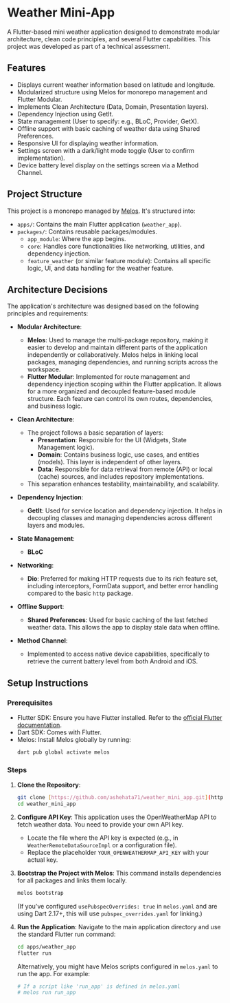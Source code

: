 # Weather Mini-App

A Flutter-based mini weather application designed to demonstrate modular architecture, clean code principles, and several Flutter capabilities. This project was developed as part of a technical assessment.

## Features

* Displays current weather information based on latitude and longitude.
* Modularized structure using Melos for monorepo management and Flutter Modular.
* Implements Clean Architecture (Data, Domain, Presentation layers).
* Dependency Injection using GetIt.
* State management (User to specify: e.g., BLoC, Provider, GetX).
* Offline support with basic caching of weather data using Shared Preferences.
* Responsive UI for displaying weather information.
* Settings screen with a dark/light mode toggle (User to confirm implementation).
* Device battery level display on the settings screen via a Method Channel.

## Project Structure

This project is a monorepo managed by [Melos](https://melos.invertase.dev/). It's structured into:

* `apps/`: Contains the main Flutter application (`weather_app`).
* `packages/`: Contains reusable packages/modules.
    * `app_module`: Where the app begins.
    * `core`: Handles core functionalities like networking, utilities, and dependency injection.
    * `feature_weather` (or similar feature module): Contains all specific logic, UI, and data handling for the weather feature.

## Architecture Decisions

The application's architecture was designed based on the following principles and requirements:

* **Modular Architecture**:
    * **Melos**: Used to manage the multi-package repository, making it easier to develop and maintain different parts of the application independently or collaboratively. Melos helps in linking local packages, managing dependencies, and running scripts across the workspace.
    * **Flutter Modular**: Implemented for route management and dependency injection scoping within the Flutter application. It allows for a more organized and decoupled feature-based module structure. Each feature can control its own routes, dependencies, and business logic.

* **Clean Architecture**:
    * The project follows a basic separation of layers:
        * **Presentation**: Responsible for the UI (Widgets, State Management logic).
        * **Domain**: Contains business logic, use cases, and entities (models). This layer is independent of other layers.
        * **Data**: Responsible for data retrieval from remote (API) or local (cache) sources, and includes repository implementations.
    * This separation enhances testability, maintainability, and scalability.

* **Dependency Injection**:
    * **GetIt**: Used for service location and dependency injection. It helps in decoupling classes and managing dependencies across different layers and modules.

* **State Management**:
    * **BLoC**

* **Networking**:
    * **Dio**: Preferred for making HTTP requests due to its rich feature set, including interceptors, FormData support, and better error handling compared to the basic `http` package.

* **Offline Support**:
    * **Shared Preferences**: Used for basic caching of the last fetched weather data. This allows the app to display stale data when offline.

* **Method Channel**:
    * Implemented to access native device capabilities, specifically to retrieve the current battery level from both Android and iOS.

## Setup Instructions

### Prerequisites

* Flutter SDK: Ensure you have Flutter installed. Refer to the [official Flutter documentation](https://flutter.dev/docs/get-started/install).
* Dart SDK: Comes with Flutter.
* Melos: Install Melos globally by running:
    ```bash
    dart pub global activate melos
    ```


### Steps

1.  **Clone the Repository**:
    ```bash
    git clone [https://github.com/ashehata71/weather_mini_app.git](https://github.com/ashehata71/weather_mini_app.git)
    cd weather_mini_app
    ```

2.  **Configure API Key**:
    This application uses the OpenWeatherMap API to fetch weather data. You need to provide your own API key.
    * Locate the file where the API key is expected (e.g., in `WeatherRemoteDataSourceImpl` or a configuration file).
    * Replace the placeholder `YOUR_OPENWEATHERMAP_API_KEY` with your actual key.

3.  **Bootstrap the Project with Melos**:
    This command installs dependencies for all packages and links them locally.
    ```bash
    melos bootstrap
    ```
    (If you've configured `usePubspecOverrides: true` in `melos.yaml` and are using Dart 2.17+, this will use `pubspec_overrides.yaml` for linking.)

4.  **Run the Application**:
    Navigate to the main application directory and use the standard Flutter run command:
    ```bash
    cd apps/weather_app
    flutter run
    ```
    Alternatively, you might have Melos scripts configured in `melos.yaml` to run the app. For example:
    ```bash
    # If a script like 'run_app' is defined in melos.yaml
    # melos run run_app
    ```